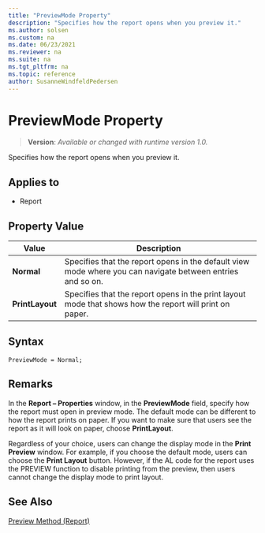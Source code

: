```yaml
---
title: "PreviewMode Property"
description: "Specifies how the report opens when you preview it."
ms.author: solsen
ms.custom: na
ms.date: 06/23/2021
ms.reviewer: na
ms.suite: na
ms.tgt_pltfrm: na
ms.topic: reference
author: SusanneWindfeldPedersen
---
```

[//]: # (START>DO_NOT_EDIT)
[//]: # (IMPORTANT:Do not edit any of the content between here and the END>DO_NOT_EDIT.)
[//]: # (Any modifications should be made in the .xml files in the ModernDev repo.)
# PreviewMode Property
> **Version**: _Available or changed with runtime version 1.0._

Specifies how the report opens when you preview it.

## Applies to
-   Report

## Property Value

|Value|Description|
|-----------|---------------------------------------|
|**Normal**|Specifies that the report opens in the default view mode where you can navigate between entries and so on.|
|**PrintLayout**|Specifies that the report opens in the print layout mode that shows how the report will print on paper.|

[//]: # (IMPORTANT: END>DO_NOT_EDIT)


## Syntax

```AL
PreviewMode = Normal;
```

## Remarks  

In the **Report – Properties** window, in the **PreviewMode** field, specify how the report must open in preview mode. The default mode can be different to how the report prints on paper. If you want to make sure that users see the report as it will look on paper, choose **PrintLayout**.  

Regardless of your choice, users can change the display mode in the **Print Preview** window. For example, if you choose the default mode, users can choose the **Print Layout** button. However, if the AL code for the report uses the PREVIEW function to disable printing from the preview, then users cannot change the display mode to print layout.  

## See Also  

[Preview Method (Report)](../methods-auto/report/reportinstance-preview-method.md)

